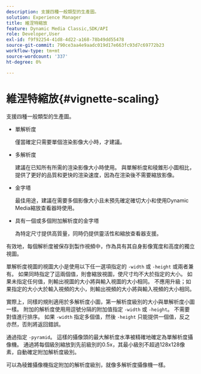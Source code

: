 ```yaml
---
description: 支援四種一般類型的生產圖。
solution: Experience Manager
title: 維涅特縮放
feature: Dynamic Media Classic,SDK/API
role: Developer,User
exl-id: f9f92254-41d8-4d22-a168-78b49dd55478
source-git-commit: 790ce3aa4e9aadc019d17e663fc93d7c69772b23
workflow-type: tm+mt
source-wordcount: '337'
ht-degree: 0%

---
```


# 維涅特縮放{#vignette-scaling}

支援四種一般類型的生產圖。

* 單解析度

   僅當確定只需要單個渲染影像大小時，才建議。
* 多解析度

   建議在已知所有所需的渲染影像大小時使用。 與單解析度和稜錐形小圖相比，提供了更好的品質和更快的渲染速度，因為在渲染後不需要縮放影像。
* 金字塔

   最佳用途，建議在需要多個影像大小且未預先確定確切大小和使用Dynamic Media縮放查看器時使用。
* 具有一個或多個附加解析度的金字塔

   為特定尺寸提供高質量，同時仍提供靈活性和縮放查看器支援。

有效地，每個解析度被保存到製作視頻中，作為具有其自身影像寬度和高度的獨立視圖。

單解析度視圖的視圖大小是使用以下任一選項指定的 `-width` 或 `-height` 或兩者兼有。 如果同時指定了這兩個值，則會縮放視圖，使尺寸均不大於指定的大小。 如果未指定任何值，則輸出視圖的大小將與輸入視圖的大小相同。 不應用升級；如果指定的大小大於輸入視頻的大小，則輸出視頻的大小將與輸入視頻的大小相同。

實際上，同樣的規則適用於多解析度小圖，第一解析度級別的大小與單解析度小圖一樣。 附加的解析度使用用逗號分隔的附加值指定 `-width` 或 `-height`。 不需要對值進行排序。 如果 `-width` 指定多個值，然後 `-height` 只能提供一個值，反之亦然，否則將返回錯誤。

通過指定 `-pyramid`。 這樣的攝像頭的最大解析度水準被精確地確定為單解析度攝像機。 通過將每個級別縮放到先前級別的0.5x，其最小級別不超過128x128像素，自動確定附加解析度級別。

可以為稜錐攝像機指定附加的解析度級別，就像多解析度攝像機一樣。
